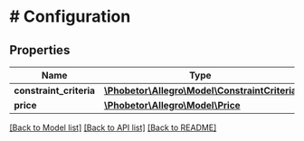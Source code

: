 # # Configuration

## Properties

Name | Type | Description | Notes
------------ | ------------- | ------------- | -------------
**constraint_criteria** | [**\Phobetor\Allegro\Model\ConstraintCriteria**](ConstraintCriteria.md) |  | [optional]
**price** | [**\Phobetor\Allegro\Model\Price**](Price.md) |  | [optional]

[[Back to Model list]](../../README.md#models) [[Back to API list]](../../README.md#endpoints) [[Back to README]](../../README.md)
